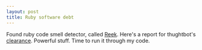 ```yaml
---
layout: post
title: Ruby software debt
---
```


Found ruby code smell detector, called [Reek](<http://wiki.github.com/kevinrutherford/reek>). Here's a report for thughtbot's [clearance](<http://metrics.thoughtbot.com/clearance/output/reek.html>). Powerful stuff. Time to run it through my code.